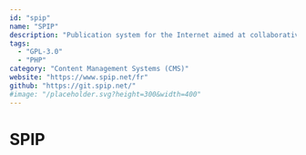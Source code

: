 ```yaml
---
id: "spip"
name: "SPIP"
description: "Publication system for the Internet aimed at collaborative work, multilingual environments, and simplicity of use for web authors."
tags:
  - "GPL-3.0"
  - "PHP"
category: "Content Management Systems (CMS)"
website: "https://www.spip.net/fr"
github: "https://git.spip.net/"
#image: "/placeholder.svg?height=300&width=400"
---
```


# SPIP
